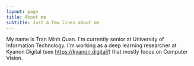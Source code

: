```yaml
---
layout: page
title: About me
subtitle: Just a few lines about me
---
```


My name is Tran Minh Quan. I'm currently senior at University of Information Technology. I'm working as a deep learning researcher at Kyanon Digital (see https://kyanon.digital/) that mostly focus on Computer Vision.
